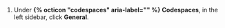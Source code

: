 1. Under **{% octicon "codespaces" aria-label="" %} Codespaces**, in the left sidebar, click **General**.
